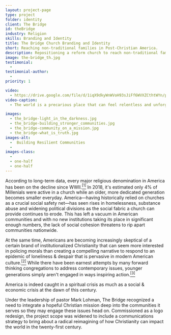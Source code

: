 ```yaml
---
layout: project-page
type: project
folder: identity
client: The Bridge
id: theBridge
industry: Religion
skills: Branding and Identity
title: The Bridge Church Branding and Identity
short: Reaching non-traditional families in Post-Christian America.
description: Repositioning a reform church to reach non-traditional families, rebuild broken communities and stay relevant on issues important to a post-Christian America.
image: the-bridge_th.jpg
testimonial:
  - 
testimonial-author:
  - 
priority: 1

video:
  - https://drive.google.com/file/d/1iqX9dkyWnWVoH93sJiFf6WVXZCthtWYn/preview
video-caption:
  - The world is a precarious place that can feel relentless and unforgiving. At every stage of our lives love presents itself as a light in the darkness of this struggle, but we wrestle with how to love because love is more than a feeling, it's a divine force that we deeply flawed humans aren't equipped to handle by default. It is the mission of this community to provide context, meaning & beauty to that struggle so all people can recognize the glory of a life with genuine love so they may build their own bridges in their lives and communities to an everloving god through the gospel of Jesus Christ.

images: 
  - the_bridge-light_in_the_darkness.jpg
  - the_bridge-building_stronger_communities.jpg
  - the_bridge-community_on_a_mission.jpg
  - the_bridge-what_is_truth.jpg
images-alt:
  -  Building Resilient Communities
  - 
images-class:
  - 
  - one-half
  - one-half
---
```


According to long-term data, every major religious denomination in America has been on the decline since WWII.<a href="https://youtu.be/3xlb-2DEYW8?t=284" target="_blank"><sup>[1]</sup></a> In 2018, it's estimated only 4% of Millenials were active in a church while an older, more dedicated generation becomes smaller everyday. America—having historically relied on churches as a crucial social safety net—has seen rises in homelessness, substance abuse and widening political divisions as the social fabric a church can provide continues to erode. This has left a vacuum in American communities and with no new institutions taking its place in significant enough numbers, the lack of social cohesion threatens to rip apart communities nationwide.

At the same time, Americans are becoming increasingly skeptical of a certain brand of institutionalized Christianity that can seem more interested in policing morals than creating a compelling narrative to respond to an epidemic of loneliness & despair that is pervasive in modern American culture.<a href="https://www.washingtonpost.com/opinions/america-is-losing-ground-to-death-and-despair/2018/11/30/77c6b38e-f45a-11e8-bc79-68604ed88993_story.html?utm_term=.2bdeefc30aff" target="_blank"><sup>[2]</sup></a> While there have been earnest attempts by many forward thinking congregations to address contemporary issues, younger generations simply aren't engaged in ways inspiring action.<a href="https://www.huffingtonpost.com/christian-chiakulas/churches-millennials-if-they-just-did-this_b_8215846.html" target="_blank"><sup>[3]</sup></a>

America is indeed caught in a spiritual crisis as much as a social & economic crisis at the dawn of this century.

Under the leadership of pastor Mark Lohman, The Bridge recognized a need to integrate a hopeful Christian mission deep into the communities it serves so they may engage these issues head on. Commissioned as a logo redesign, the project scope was widened to include a communications strategy to bring about a radical reimagining of how Christianity can impact the world in the twenty-first century.
